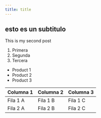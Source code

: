```yaml
---
title: title
---
```


## esto es un subtitulo

This is my second post

1. Primera
2. Segunda
3. Tercera

- Product 1
- Product 2
- Product 3

| Columna 1   | Columna 2   | Columna 3   |
| ----------- | ----------- | ----------- |
| Fila 1 A    | Fila 1 B    | Fila 1 C    |
| Fila 2 A    | Fila 2 B    | Fila 2 C    |